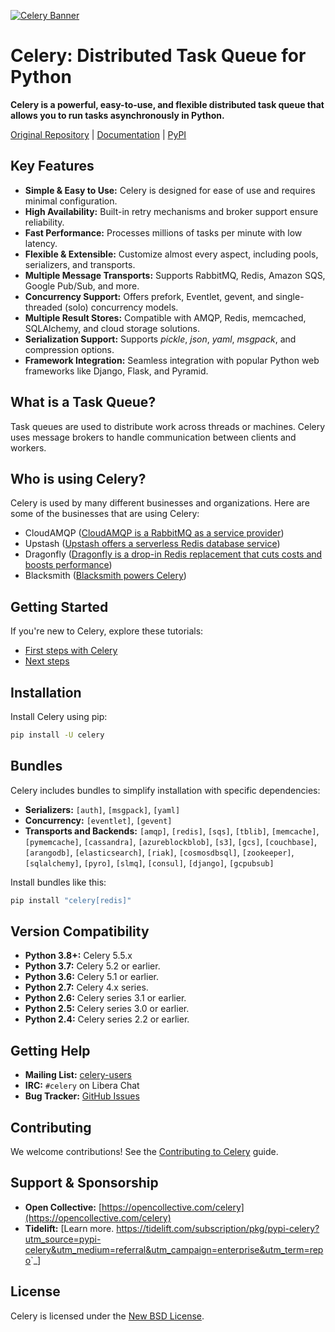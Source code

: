 [![Celery Banner](https://docs.celeryq.dev/en/latest/_images/celery-banner-small.png)](https://github.com/celery/celery)

# Celery: Distributed Task Queue for Python

**Celery is a powerful, easy-to-use, and flexible distributed task queue that allows you to run tasks asynchronously in Python.**

[Original Repository](https://github.com/celery/celery) | [Documentation](https://docs.celeryq.dev/en/stable/index.html) | [PyPI](https://pypi.org/project/celery/)

## Key Features

*   **Simple & Easy to Use:**  Celery is designed for ease of use and requires minimal configuration.
*   **High Availability:**  Built-in retry mechanisms and broker support ensure reliability.
*   **Fast Performance:**  Processes millions of tasks per minute with low latency.
*   **Flexible & Extensible:**  Customize almost every aspect, including pools, serializers, and transports.
*   **Multiple Message Transports:** Supports RabbitMQ, Redis, Amazon SQS, Google Pub/Sub, and more.
*   **Concurrency Support:** Offers prefork, Eventlet, gevent, and single-threaded (solo) concurrency models.
*   **Multiple Result Stores:** Compatible with AMQP, Redis, memcached, SQLAlchemy, and cloud storage solutions.
*   **Serialization Support:** Supports *pickle*, *json*, *yaml*, *msgpack*, and compression options.
*   **Framework Integration:** Seamless integration with popular Python web frameworks like Django, Flask, and Pyramid.

## What is a Task Queue?

Task queues are used to distribute work across threads or machines. Celery uses message brokers to handle communication between clients and workers.

## Who is using Celery?

Celery is used by many different businesses and organizations. Here are some of the businesses that are using Celery:

*   CloudAMQP ([CloudAMQP is a RabbitMQ as a service provider](https://www.cloudamqp.com/))
*   Upstash ([Upstash offers a serverless Redis database service](http://upstash.com/?code=celery))
*   Dragonfly ([Dragonfly is a drop-in Redis replacement that cuts costs and boosts performance](https://www.dragonflydb.io/))
*   Blacksmith ([Blacksmith powers Celery](https://blacksmith.sh/))

## Getting Started

If you're new to Celery, explore these tutorials:

*   [First steps with Celery](https://docs.celeryq.dev/en/stable/getting-started/first-steps-with-celery.html)
*   [Next steps](https://docs.celeryq.dev/en/stable/getting-started/next-steps.html)

## Installation

Install Celery using pip:

```bash
pip install -U celery
```

## Bundles

Celery includes bundles to simplify installation with specific dependencies:

*   **Serializers:**  `[auth]`, `[msgpack]`, `[yaml]`
*   **Concurrency:** `[eventlet]`, `[gevent]`
*   **Transports and Backends:**  `[amqp]`, `[redis]`, `[sqs]`, `[tblib]`, `[memcache]`,  `[pymemcache]`, `[cassandra]`, `[azureblockblob]`, `[s3]`, `[gcs]`, `[couchbase]`, `[arangodb]`, `[elasticsearch]`, `[riak]`, `[cosmosdbsql]`, `[zookeeper]`, `[sqlalchemy]`, `[pyro]`, `[slmq]`, `[consul]`, `[django]`, `[gcpubsub]`

Install bundles like this:

```bash
pip install "celery[redis]"
```

## Version Compatibility

*   **Python 3.8+:** Celery 5.5.x
*   **Python 3.7:** Celery 5.2 or earlier.
*   **Python 3.6:** Celery 5.1 or earlier.
*   **Python 2.7:** Celery 4.x series.
*   **Python 2.6:** Celery series 3.1 or earlier.
*   **Python 2.5:** Celery series 3.0 or earlier.
*   **Python 2.4:** Celery series 2.2 or earlier.

## Getting Help

*   **Mailing List:** [celery-users](https://groups.google.com/group/celery-users/)
*   **IRC:** `#celery` on Libera Chat
*   **Bug Tracker:** [GitHub Issues](https://github.com/celery/celery/issues/)

## Contributing

We welcome contributions! See the [Contributing to Celery](https://docs.celeryq.dev/en/stable/contributing.html) guide.

## Support & Sponsorship

*   **Open Collective:**  [https://opencollective.com/celery](https://opencollective.com/celery)
*   **Tidelift:** [Learn more. <https://tidelift.com/subscription/pkg/pypi-celery?utm_source=pypi-celery&utm_medium=referral&utm_campaign=enterprise&utm_term=repo>`_]

## License

Celery is licensed under the [New BSD License](https://opensource.org/licenses/BSD-3-Clause).